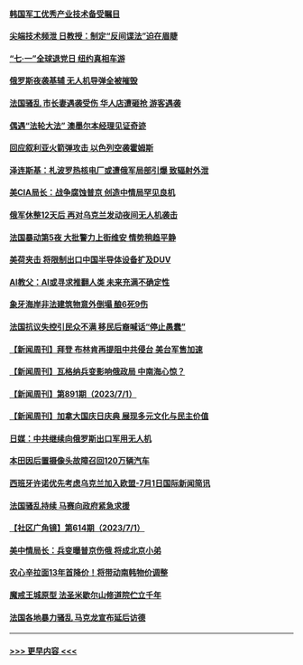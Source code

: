#### [韩国军工优秀产业技术备受瞩目](../pages/prog202/a103742069.md?t=07030343) 
#### [尖端技术频泄 日教授：制定“反间谍法”迫在眉睫](../pages/prog202/a103742067.md?t=07030343) 
#### [“七·一”全球退党日 纽约真相车游](../pages/prog202/a103742074.md?t=07030343) 
#### [俄罗斯夜袭基辅 无人机导弹全被摧毁](../pages/prog202/a103742066.md?t=07030343) 
#### [法国骚乱 市长妻遇袭受伤 华人店遭砸抢 游客遇袭](../pages/prog202/a103742044.md?t=07030343) 
#### [偶遇“法轮大法” 澳墨尔本经理见证奇迹](../pages/prog202/a103742007.md?t=07030343) 
#### [回应叙利亚火箭弹攻击 以色列空袭霍姆斯](../pages/prog202/a103741984.md?t=07030343) 
#### [泽连斯基：札波罗热核电厂或遭俄军局部引爆 致辐射外泄](../pages/prog202/a103741980.md?t=07030343) 
#### [美CIA局长：战争腐蚀普京 创造中情局罕见良机](../pages/prog202/a103741973.md?t=07030343) 
#### [俄军休整12天后 再对乌克兰发动夜间无人机袭击](../pages/prog202/a103741956.md?t=07030343) 
#### [法国暴动第5夜 大批警力上街维安 情势稍趋平静](../pages/prog202/a103741931.md?t=07030343) 
#### [美荷夹击 将限制出口中国半导体设备扩及DUV](../pages/prog202/a103741919.md?t=07030343) 
#### [AI教父：AI或寻求推翻人类 未来充满不确定性](../pages/prog202/a103741915.md?t=07030343) 
#### [象牙海岸非法建筑物意外倒塌 酿6死9伤](../pages/prog202/a103741892.md?t=07030343) 
#### [法国抗议失控引民众不满  移民后裔喊话“停止愚蠢”](../pages/prog202/a103741852.md?t=07030343) 
#### [【新闻周刊】拜登 布林肯再提阻中共侵台 美台军售加速](../pages/prog202/a103741798.md?t=07030343) 
#### [【新闻周刊】瓦格纳兵变影响俄政局 中南海心惊？](../pages/prog202/a103741806.md?t=07030343) 
#### [【新闻周刊】第891期（2023/7/1）](../pages/prog202/a103741816.md?t=07030343) 
#### [【新闻周刊】加拿大国庆日庆典 展现多元文化与民主价值](../pages/prog202/a103741797.md?t=07030343) 
#### [日媒：中共继续向俄罗斯出口军用无人机](../pages/prog202/a103741677.md?t=07030343) 
#### [本田因后置摄像头故障召回120万辆汽车](../pages/prog202/a103741732.md?t=07030343) 
#### [西班牙许诺优先考虑乌克兰加入欧盟-7月1日国际新闻简讯](../pages/prog202/a103741690.md?t=07030343) 
#### [法国骚乱持续 马赛向政府紧急求援](../pages/prog202/a103741685.md?t=07030343) 
#### [【社区广角镜】第614期（2023/7/1）](../pages/prog202/a103741651.md?t=07030343) 
#### [美中情局长：兵变曝普京伤俄 将成北京小弟](../pages/prog202/a103741644.md?t=07030343) 
#### [农心辛拉面13年首降价！将带动南韩物价调整](../pages/prog202/a103741642.md?t=07030343) 
#### [魔戒王城原型 法圣米歇尔山修道院伫立千年](../pages/prog202/a103741640.md?t=07030343) 
#### [法国各地暴力骚乱 马克龙宣布延后访德](../pages/prog202/a103741604.md?t=07030343) 

----
#### [ >>> 更早内容 <<< ](../indexes/prog202-earlier.md)
